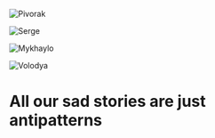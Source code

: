 ![Pivorak](i/pivorak.png)


![Serge](i/kukunin.jpg)


![Mykhaylo](i/plesha.jpg)


![Volodya](i/sveredyuk.jpg)


# All our sad stories are just antipatterns
